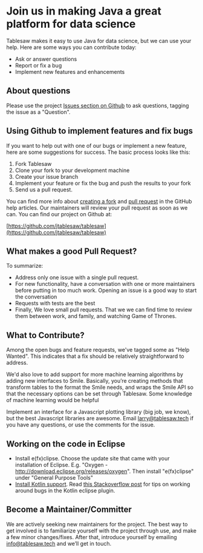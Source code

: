 Join us in making Java a great platform for data science
========================================================

Tablesaw makes it easy to use Java for data science, but we can use your help. Here are some ways you can contribute today:

* Ask or answer questions
* Report or fix a bug
* Implement new features and enhancements

## About questions

Please use the project [Issues section on Github](https://github.com/jtablesaw/tablesaw/issues) to ask questions, tagging the issue as a "Question".

## Using Github to implement features and fix bugs

If you want to help out with one of our bugs or implement a new feature, here are some suggestions for success.  The basic process looks like this:

1. Fork Tablesaw
2. Clone your fork to your development machine
3. Create your issue branch
4. Implement your feature or fix the bug and push the results to your fork
5. Send us a pull request.

You can find more info about [creating a fork](https://help.github.com/articles/fork-a-repo/) and [pull request](https://help.github.com/articles/creating-a-pull-request-from-a-fork/) in the GitHub help articles. Our maintainers will review your pull request as soon as we can. You can find our project on Github at:

[https://github.com/jtablesaw/tablesaw](https://github.com/jtablesaw/tablesaw)

## What makes a good Pull Request?

To summarize:

* Address only one issue with a single pull request.
* For new functionality, have a conversation with one or more maintainers before putting in too much work. Opening an issue is a good way to start the conversation
* Requests with tests are the best
* Finally, We love small pull requests. That we we can find time to review them between work, and family, and watching Game of Thrones.

## What to Contribute?

Among the open bugs and feature requests, we've tagged some as "Help Wanted". This indicates that a fix should be relatively straightforward to address. 

We'd also love to add support for more machine learning algorithms by adding new interfaces to Smile.  Basically, you’re creating methods that transform tables to the format the Smile needs, and wraps the Smile API so that the necessary options can be set through Tablesaw. Some knowledge of machine learning would be helpful

Implement an interface for a Javascript plotting library (big job, we know), but the best Javascript libraries are awesome.
Email larry@tablesaw.tech if you have any questions, or use the comments for the issue.

## Working on the code in Eclipse

* Install e(fx)clipse. Choose the update site that came with your installation of Eclipse. E.g. "Oxygen - http://download.eclipse.org/releases/oxygen". Then install "e(fx)clipse" under "General Purpose Tools"
* [Install Kotlin support](https://kotlinlang.org/docs/tutorials/getting-started-eclipse.html). Read [this Stackoverflow post](https://stackoverflow.com/questions/42496708/cant-get-kotlin-classes-in-java-maven-project-to-work-eclipse) for tips on working around bugs in the Kotlin eclipse plugin.

## Become a Maintainer/Committer

We are actively seeking new maintainers for the project. The best way to get involved is to familiarize yourself with the project through use, and make a few minor changes/fixes. After that, introduce yourself by emailing info@tablesaw.tech and we’ll get in touch.
